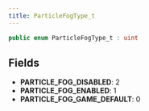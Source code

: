 ```yaml
---
title: ParticleFogType_t
---
```


```csharp
public enum ParticleFogType_t : uint
```

## Fields

- **PARTICLE_FOG_DISABLED**: 2
- **PARTICLE_FOG_ENABLED**: 1
- **PARTICLE_FOG_GAME_DEFAULT**: 0

